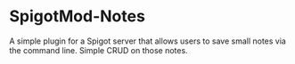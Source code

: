 # SpigotMod-Notes

A simple plugin for a Spigot server that allows users to save small notes via the command
line. Simple CRUD on those notes.